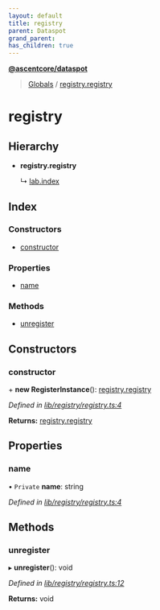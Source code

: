 ```yaml
---
layout: default
title: registry
parent: Dataspot
grand_parent: 
has_children: true
---
```


**[@ascentcore/dataspot](../README.md)**

> [Globals](../globals.md) / [registry.registry](registry_registry)

# registry

## Hierarchy

* **registry.registry**

  ↳ [lab.index](lab_index)

## Index

### Constructors

* [constructor](registry_registry#constructor)

### Properties

* [name](registry_registry#name)

### Methods

* [unregister](registry_registry#unregister)

## Constructors

### constructor

\+ **new RegisterInstance**(): [registry.registry](registry_registry)

*Defined in [lib/registry/registry.ts:4](https://github.com/ascentcore/dataspot/blob/7114653/lib/registry/registry.ts#L4)*

**Returns:** [registry.registry](registry_registry)

## Properties

### name

• `Private` **name**: string

*Defined in [lib/registry/registry.ts:4](https://github.com/ascentcore/dataspot/blob/7114653/lib/registry/registry.ts#L4)*

## Methods

### unregister

▸ **unregister**(): void

*Defined in [lib/registry/registry.ts:12](https://github.com/ascentcore/dataspot/blob/7114653/lib/registry/registry.ts#L12)*

**Returns:** void
